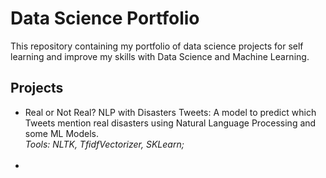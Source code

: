 # Data Science Portfolio

This repository containing my portfolio of data science projects for self learning and improve my skills with Data Science and Machine Learning.

## Projects

- Real or Not Real? NLP with Disasters Tweets: A model to predict which Tweets mention real disasters using Natural Language Processing and some ML Models.<br />
*Tools: NLTK, TfidfVectorizer, SKLearn;*<br /><br />
- 
